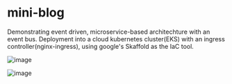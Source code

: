 # mini-blog

Demonstrating event driven, microservice-based architechture with an event bus. Deployment into a cloud kubernetes cluster(EKS) with an ingress controller(nginx-ingress), using google's Skaffold as the IaC tool.


![image](https://github.com/tenongene/mini-blog/assets/49034904/9a185771-ff6d-4565-be16-9af49f50f0e0)


![image](https://github.com/tenongene/mini-blog/assets/49034904/5bbcac92-6fb8-427b-96de-dfa2f75abd13)
